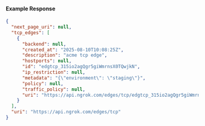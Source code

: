 <!-- Code generated for API Clients. DO NOT EDIT. -->

#### Example Response

```json
{
  "next_page_uri": null,
  "tcp_edges": [
    {
      "backend": null,
      "created_at": "2025-08-10T10:08:25Z",
      "description": "acme tcp edge",
      "hostports": null,
      "id": "edgtcp_315io2agQgr5giWmrnsX0TQwjkN",
      "ip_restriction": null,
      "metadata": "{\"environment\": \"staging\"}",
      "policy": null,
      "traffic_policy": null,
      "uri": "https://api.ngrok.com/edges/tcp/edgtcp_315io2agQgr5giWmrnsX0TQwjkN"
    }
  ],
  "uri": "https://api.ngrok.com/edges/tcp"
}
```
